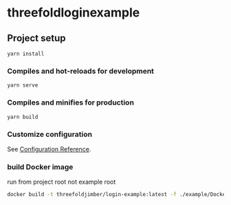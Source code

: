 # threefoldloginexample

## Project setup
```
yarn install
```

### Compiles and hot-reloads for development
```
yarn serve
```

### Compiles and minifies for production
```
yarn build
```

### Customize configuration
See [Configuration Reference](https://cli.vuejs.org/config/).


### build Docker image

run from project root not example root
```bash
docker build -t threefoldjimber/login-example:latest -f ./example/Dockerfile
```
